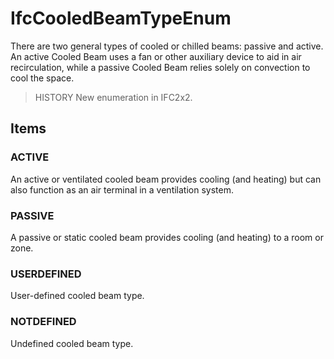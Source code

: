 # IfcCooledBeamTypeEnum

There are two general types of cooled or chilled beams: passive and active. An active Cooled Beam uses a fan or other auxiliary device to aid in air recirculation, while a passive Cooled Beam relies solely on convection to cool the space.<!-- end of definition -->

> HISTORY New enumeration in IFC2x2.

## Items

### ACTIVE
An active or ventilated cooled beam provides cooling (and heating) but can also function as an air terminal in a ventilation system.

### PASSIVE
A passive or static cooled beam provides cooling (and heating) to a room or zone.

### USERDEFINED
User-defined cooled beam type.

### NOTDEFINED
Undefined cooled beam type.
